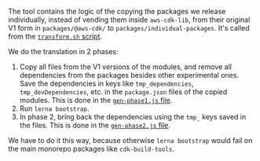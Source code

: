 The tool contains the logic of the copying the packages we release individually,
instead of vending them inside `aws-cdk-lib`,
from their original V1 form in `packages/@aws-cdk/` to `packages/individual-packages`.
It's called from the [`transform.sh` script](../../scripts/transform.sh).

We do the translation in 2 phases:

1. Copy all files from the V1 versions of the modules,
  and remove all dependencies from the packages besides other experimental ones.
  Save the dependencies in keys like `tmp_dependencies`,
  `tmp_devDependencies`, etc. in the `package.json` files of the copied modules.
   This is done in the [`gen-phase1.js` file](./gen-phase1.js).
2. Run `lerna bootstrap`.
3. In phase 2, bring back the dependencies using the `tmp_` keys saved in the files.
   This is done in the [`gen-phase2.js` file](./gen-phase2.js).

We have to do it this way,
because otherwise `lerna bootstrap` would fail on the main monorepo packages like `cdk-build-tools`.
